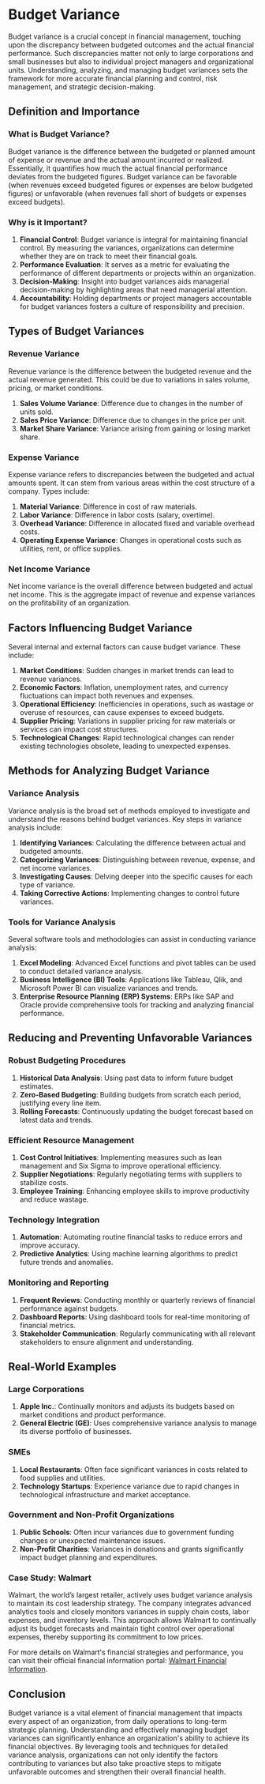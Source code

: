 # Budget Variance

Budget variance is a crucial concept in financial management, touching upon the discrepancy between budgeted outcomes and the actual financial performance. Such discrepancies matter not only to large corporations and small businesses but also to individual project managers and organizational units. Understanding, analyzing, and managing budget variances sets the framework for more accurate financial planning and control, risk management, and strategic decision-making.

## Definition and Importance

### What is Budget Variance?

Budget variance is the difference between the budgeted or planned amount of expense or revenue and the actual amount incurred or realized. Essentially, it quantifies how much the actual financial performance deviates from the budgeted figures. Budget variance can be favorable (when revenues exceed budgeted figures or expenses are below budgeted figures) or unfavorable (when revenues fall short of budgets or expenses exceed budgets).

### Why is it Important?

1. **Financial Control**: Budget variance is integral for maintaining financial control. By measuring the variances, organizations can determine whether they are on track to meet their financial goals.
2. **Performance Evaluation**: It serves as a metric for evaluating the performance of different departments or projects within an organization.
3. **Decision-Making**: Insight into budget variances aids managerial decision-making by highlighting areas that need managerial attention.
4. **Accountability**: Holding departments or project managers accountable for budget variances fosters a culture of responsibility and precision.

## Types of Budget Variances

### Revenue Variance

Revenue variance is the difference between the budgeted revenue and the actual revenue generated. This could be due to variations in sales volume, pricing, or market conditions.

1. **Sales Volume Variance**: Difference due to changes in the number of units sold.
2. **Sales Price Variance**: Difference due to changes in the price per unit.
3. **Market Share Variance**: Variance arising from gaining or losing market share.

### Expense Variance

Expense variance refers to discrepancies between the budgeted and actual amounts spent. It can stem from various areas within the cost structure of a company. Types include:

1. **Material Variance**: Difference in cost of raw materials.
2. **Labor Variance**: Difference in labor costs (salary, overtime).
3. **Overhead Variance**: Difference in allocated fixed and variable overhead costs.
4. **Operating Expense Variance**: Changes in operational costs such as utilities, rent, or office supplies.

### Net Income Variance

Net income variance is the overall difference between budgeted and actual net income. This is the aggregate impact of revenue and expense variances on the profitability of an organization.

## Factors Influencing Budget Variance

Several internal and external factors can cause budget variance. These include:

1. **Market Conditions**: Sudden changes in market trends can lead to revenue variances.
2. **Economic Factors**: Inflation, unemployment rates, and currency fluctuations can impact both revenues and expenses.
3. **Operational Efficiency**: Inefficiencies in operations, such as wastage or overuse of resources, can cause expenses to exceed budgets.
4. **Supplier Pricing**: Variations in supplier pricing for raw materials or services can impact cost structures.
5. **Technological Changes**: Rapid technological changes can render existing technologies obsolete, leading to unexpected expenses.

## Methods for Analyzing Budget Variance

### Variance Analysis

Variance analysis is the broad set of methods employed to investigate and understand the reasons behind budget variances. Key steps in variance analysis include:

1. **Identifying Variances**: Calculating the difference between actual and budgeted amounts.
2. **Categorizing Variances**: Distinguishing between revenue, expense, and net income variances.
3. **Investigating Causes**: Delving deeper into the specific causes for each type of variance.
4. **Taking Corrective Actions**: Implementing changes to control future variances.

### Tools for Variance Analysis

Several software tools and methodologies can assist in conducting variance analysis:

1. **Excel Modeling**: Advanced Excel functions and pivot tables can be used to conduct detailed variance analysis.
2. **Business Intelligence (BI) Tools**: Applications like Tableau, Qlik, and Microsoft Power BI can visualize variances and trends.
3. **Enterprise Resource Planning (ERP) Systems**: ERPs like SAP and Oracle provide comprehensive tools for tracking and analyzing financial performance.

## Reducing and Preventing Unfavorable Variances

### Robust Budgeting Procedures

1. **Historical Data Analysis**: Using past data to inform future budget estimates.
2. **Zero-Based Budgeting**: Building budgets from scratch each period, justifying every line item.
3. **Rolling Forecasts**: Continuously updating the budget forecast based on latest data and trends.

### Efficient Resource Management

1. **Cost Control Initiatives**: Implementing measures such as lean management and Six Sigma to improve operational efficiency.
2. **Supplier Negotiations**: Regularly negotiating terms with suppliers to stabilize costs.
3. **Employee Training**: Enhancing employee skills to improve productivity and reduce wastage.

### Technology Integration

1. **Automation**: Automating routine financial tasks to reduce errors and improve accuracy.
2. **Predictive Analytics**: Using machine learning algorithms to predict future trends and anomalies.

### Monitoring and Reporting

1. **Frequent Reviews**: Conducting monthly or quarterly reviews of financial performance against budgets.
2. **Dashboard Reports**: Using dashboard tools for real-time monitoring of financial metrics.
3. **Stakeholder Communication**: Regularly communicating with all relevant stakeholders to ensure alignment and understanding.

## Real-World Examples

### Large Corporations

1. **Apple Inc.**: Continually monitors and adjusts its budgets based on market conditions and product performance.
2. **General Electric (GE)**: Uses comprehensive variance analysis to manage its diverse portfolio of businesses.

### SMEs

1. **Local Restaurants**: Often face significant variances in costs related to food supplies and utilities.
2. **Technology Startups**: Experience variance due to rapid changes in technological infrastructure and market acceptance.

### Government and Non-Profit Organizations

1. **Public Schools**: Often incur variances due to government funding changes or unexpected maintenance issues.
2. **Non-Profit Charities**: Variances in donations and grants significantly impact budget planning and expenditures.

### Case Study: Walmart

Walmart, the world’s largest retailer, actively uses budget variance analysis to maintain its cost leadership strategy. The company integrates advanced analytics tools and closely monitors variances in supply chain costs, labor expenses, and inventory levels. This approach allows Walmart to continually adjust its budget forecasts and maintain tight control over operational expenses, thereby supporting its commitment to low prices.

For more details on Walmart's financial strategies and performance, you can visit their official financial information portal: [Walmart Financial Information](https://stock.walmart.com/financials/default.aspx).

## Conclusion

Budget variance is a vital element of financial management that impacts every aspect of an organization, from daily operations to long-term strategic planning. Understanding and effectively managing budget variances can significantly enhance an organization's ability to achieve its financial objectives. By leveraging tools and techniques for detailed variance analysis, organizations can not only identify the factors contributing to variances but also take proactive steps to mitigate unfavorable outcomes and strengthen their overall financial health.